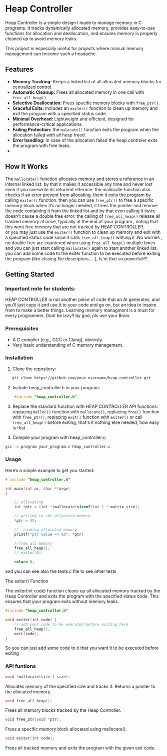 # Heap Controller  

Heap Controller is a simple design I made to manage memory in C programs. It tracks dynamically allocated memory, provides easy-to-use functions for allocation and deallocation, and ensures memory is properly cleaned up to avoid memory leaks.  

This project is especially useful for projects where manual memory management can become such a headache.  

## Features  
- **Memory Tracking:** Keeps a linked list of all allocated memory blocks for centralized control.  
- **Automatic Cleanup:** Frees all allocated memory in one call with `free_all_heap()`.  
- **Selective Deallocation:** Frees specific memory blocks with `free_ptr()`.  
- **Graceful Exits:** Includes an `exiter()` function to clean up memory and exit the program with a specified status code.  
- **Minimal Overhead:** Lightweight and efficient, designed for performance-critical applications.  
- **Failing Protection:** the `malocate()` function exits the program when the allocation failed with all heap freed.
- **Error handling:** In case of the allocation failed the heap controler exits the program with free leaks.
- 
## How It Works  
The `mallocate()` function allocates memory and stores a reference in an internal linked list. by that it makes it accessible any time and never lost even if you overwrite its returned refernce. the mallocate function also checks if an error prevent from allocating, them it exits the program by calling `exiter()` function. 
then you can use `free_ptr()` to free a specific memory block when it’s no longer needed, it frees the pointer and remove the node containing it from the linked list and by that even calling it twice doesn't cause a double free error.
the calling of `free_all_heap()` release all tracked memory at once, typically at the end of your program , noting that this wont free memory that are not tracked by HEAP CONTROLLER.  
or you may just use the `exiter()` function to clean up memory and exit with a specified status code since it calls `free_all_heap()` withing it .No worries , no double free are countered when using `free_all_heap()` multiple times and you can just start calling `mallocate()` again to start another linked list.
you can add some code to the exiter function to be executed before exiting the program (like closing file descriptors, ...), Is'nt that so powerfull!?


## Getting Started  

### Important note for students:
HEAP CONTROLLER is not another piece of code that an AI generates, and you'll just copy it and use it to your code and go on,
but an idea to inspire from to make a better things.
Learning memory managment is a must for every programmer.
Dont be lazy!! by god, pls use your Brain.

### Prerequisites  
- A C compiler (e.g., GCC or Clang), obviesly.  
- Very basic understanding of C memory management.  

### Installation  
1. Clone the repository:  
```bash  
   git clone https://github.com/your-username/heap-controller.git  
```

2. Include heap_controller.h in your program:
```c
	#include "heap_controller.h"  
```

3. Replace the standard function with HEAP CONTROLLER API functions:
	replacing `malloc()` function with `mallocate()`,
	replacing `free()` function with `free_ptr()`,
	replacing `exit()` function with `exiter()` or call `free_all_heap()` before exiting,
	that's it nothing else needed, how easy is that.

4. Compile your program with heap_controller.c:
```bash
gcc -o program your_program.c heap_controller.c  
```

###  Usage

Here’s a simple example to get you started:
```c
# include "heap_controller.h"

int	main(int ac, char **argv)
{

	// allocating
	int *ptr = (int *)mallocate(sizeof(int ) * matrix_size);

	// writing to the allocated memory
	*ptr = 42;

	//	reading allocated memory
	printf("ptr value => %d", *ptr)

	//free all memory
	free_all_heap();
	// exiter(0);

	return 0;
```
and you can see also the tests.c file to see other tests

The exiter() Function

The exiter(int code) function cleans up all allocated memory tracked by the Heap Controller and exits the program with the specified status code. This ensures that your program exits without memory leaks.
```c
#include "heap_controller.h"  

void exiter(int code) {
    // add your code to be executed before exiting here
    free_all_heap();  
    exit(code);  
}  
```
So you can just add some code to it that you want it to be executed before exiting

###  API funtions 
```c
void *mallocate(size_t size);
```
Allocates memory of the specified size and tracks it. Returns a pointer to the allocated memory.

```c
void free_all_heap();
```
Frees all memory blocks tracked by the Heap Controller.

```c
void free_ptr(void *ptr);
```
Frees a specific memory block allocated using mallocate().

```c
void exiter(int code);
```
Frees all tracked memory and exits the program with the given exit code.
